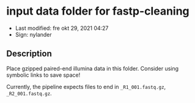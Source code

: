 # input data folder for fastp-cleaning

- Last modified: fre okt 29, 2021  04:27
- Sign: nylander

## Description

Place gzipped paired-end illumina data in this folder.
Consider using symbolic links to save space!

Currently, the pipeline expects files to end in
`_R1_001.fastq.gz`, `_R2_001.fastq.gz`.


